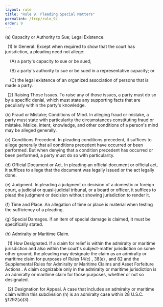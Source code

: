 ```yaml
---
layout: rule
title: "Rule 9. Pleading Special Matters"
permalink: /frcp/rule_9/
order: 9
---
```


(a) Capacity or Authority to Sue; Legal Existence.


&nbsp;&nbsp;(1) In General. Except when required to show that the court has jurisdiction, a pleading need not allege:


&nbsp;&nbsp;&nbsp;&nbsp;(A) a party's capacity to sue or be sued;


&nbsp;&nbsp;&nbsp;&nbsp;(B) a party's authority to sue or be sued in a representative capacity; or


&nbsp;&nbsp;&nbsp;&nbsp;(C) the legal existence of an organized association of persons that is made a party.


&nbsp;&nbsp;(2) Raising Those Issues. To raise any of those issues, a party must do so by a specific denial, which must state any supporting facts that are peculiarly within the party's knowledge.


(b) Fraud or Mistake; Conditions of Mind. In alleging fraud or mistake, a party must state with particularity the circumstances constituting fraud or mistake. Malice, intent, knowledge, and other conditions of a person's mind may be alleged generally.


(c) Conditions Precedent. In pleading conditions precedent, it suffices to allege generally that all conditions precedent have occurred or been performed. But when denying that a condition precedent has occurred or been performed, a party must do so with particularity.


(d) Official Document or Act. In pleading an official document or official act, it suffices to allege that the document was legally issued or the act legally done.


(e) Judgment. In pleading a judgment or decision of a domestic or foreign court, a judicial or quasi-judicial tribunal, or a board or officer, it suffices to plead the judgment or decision without showing jurisdiction to render it.


(f) Time and Place. An allegation of time or place is material when testing the sufficiency of a pleading.


(g) Special Damages. If an item of special damage is claimed, it must be specifically stated.


(h) Admiralty or Maritime Claim.


&nbsp;&nbsp;(1) How Designated. If a claim for relief is within the admiralty or maritime jurisdiction and also within the court's subject-matter jurisdiction on some other ground, the pleading may designate the claim as an admiralty or maritime claim for purposes of Rules 14(c) , 38(e) , and 82 and the Supplemental Rules for Admiralty or Maritime Claims and Asset Forfeiture Actions . A claim cognizable only in the admiralty or maritime jurisdiction is an admiralty or maritime claim for those purposes, whether or not so designated.


&nbsp;&nbsp;(2) Designation for Appeal. A case that includes an admiralty or maritime claim within this subdivision (h) is an admiralty case within 28 U.S.C. §1292(a)(3) .
